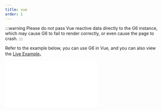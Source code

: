 ```yaml
---
title: vue
order: 1
---
```


:::warning
Please do not pass Vue reactive data directly to the G6 instance, which may cause G6 to fail to render correctly, or even cause the page to crash.
:::

Refer to the example below, you can use G6 in Vue, and you can also view the [Live Example](https://stackblitz.com/edit/g6-in-vue?file=src/App.vue)。

<embed src="@/common/vue-snippet"></embed>
